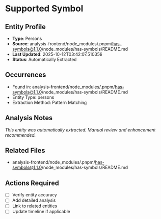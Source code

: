 # Supported Symbol

## Entity Profile
- **Type**: Persons
- **Source**: analysis-frontend/node_modules/.pnpm/has-symbols@1.1.0/node_modules/has-symbols/README.md
- **Last Updated**: 2025-10-12T03:42:07.510359
- **Status**: Automatically Extracted

## Occurrences
- Found in: analysis-frontend/node_modules/.pnpm/has-symbols@1.1.0/node_modules/has-symbols/README.md
- Entity Type: persons
- Extraction Method: Pattern Matching

## Analysis Notes
*This entity was automatically extracted. Manual review and enhancement recommended.*

## Related Files
- analysis-frontend/node_modules/.pnpm/has-symbols@1.1.0/node_modules/has-symbols/README.md

## Actions Required
- [ ] Verify entity accuracy
- [ ] Add detailed analysis
- [ ] Link to related entities
- [ ] Update timeline if applicable
